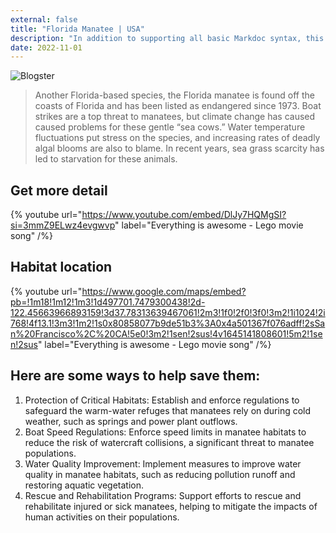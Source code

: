 ```yaml
---
external: false
title: "Florida Manatee | USA"
description: "In addition to supporting all basic Markdoc syntax, this template also supports extended markdown syntax to render custom components."
date: 2022-11-01
---
```


![Blogster](/images/usa2.png)


>Another Florida-based species, the Florida manatee is found off the coasts of Florida and has been listed as endangered since 1973. Boat strikes are a top threat to manatees, but climate change has caused caused problems for these gentle “sea cows.” Water temperature fluctuations put stress on the species, and increasing rates of deadly algal blooms are also to blame. In recent years, sea grass scarcity has led to starvation for these animals.
## Get more detail

{% youtube url="https://www.youtube.com/embed/DlJy7HQMgSI?si=3mmZ9ELwz4evgwvp" label="Everything is awesome - Lego movie song" /%}

## Habitat location

{% youtube url="https://www.google.com/maps/embed?pb=!1m18!1m12!1m3!1d497701.7479300438!2d-122.45663966893159!3d37.78313639467061!2m3!1f0!2f0!3f0!3m2!1i1024!2i768!4f13.1!3m3!1m2!1s0x80858077b9de51b3%3A0x4a501367f076adff!2sSan%20Francisco%2C%20CA!5e0!3m2!1sen!2sus!4v1645141808601!5m2!1sen!2sus" label="Everything is awesome - Lego movie song" /%}

## Here are some ways to help save them:
1. Protection of Critical Habitats: Establish and enforce regulations to safeguard the warm-water refuges that manatees rely on during cold weather, such as springs and power plant outflows.
2. Boat Speed Regulations: Enforce speed limits in manatee habitats to reduce the risk of watercraft collisions, a significant threat to manatee populations.
3. Water Quality Improvement: Implement measures to improve water quality in manatee habitats, such as reducing pollution runoff and restoring aquatic vegetation.
4. Rescue and Rehabilitation Programs: Support efforts to rescue and rehabilitate injured or sick manatees, helping to mitigate the impacts of human activities on their populations.



